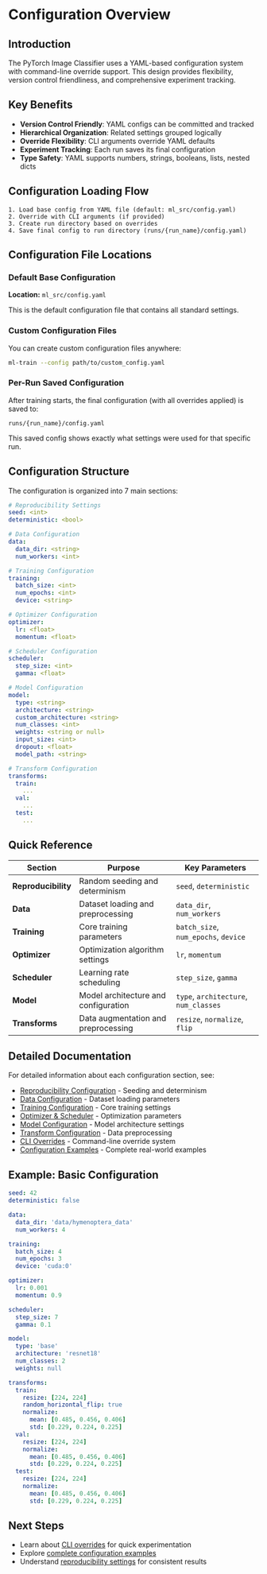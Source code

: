 # Configuration Overview

## Introduction

The PyTorch Image Classifier uses a YAML-based configuration system with command-line override support. This design provides flexibility, version control friendliness, and comprehensive experiment tracking.

## Key Benefits

- **Version Control Friendly**: YAML configs can be committed and tracked
- **Hierarchical Organization**: Related settings grouped logically
- **Override Flexibility**: CLI arguments override YAML defaults
- **Experiment Tracking**: Each run saves its final configuration
- **Type Safety**: YAML supports numbers, strings, booleans, lists, nested dicts

## Configuration Loading Flow

```
1. Load base config from YAML file (default: ml_src/config.yaml)
2. Override with CLI arguments (if provided)
3. Create run directory based on overrides
4. Save final config to run directory (runs/{run_name}/config.yaml)
```

## Configuration File Locations

### Default Base Configuration
**Location:** `ml_src/config.yaml`

This is the default configuration file that contains all standard settings.

### Custom Configuration Files
You can create custom configuration files anywhere:

```bash
ml-train --config path/to/custom_config.yaml
```

### Per-Run Saved Configuration
After training starts, the final configuration (with all overrides applied) is saved to:

```
runs/{run_name}/config.yaml
```

This saved config shows exactly what settings were used for that specific run.

## Configuration Structure

The configuration is organized into 7 main sections:

```yaml
# Reproducibility Settings
seed: <int>
deterministic: <bool>

# Data Configuration
data:
  data_dir: <string>
  num_workers: <int>

# Training Configuration
training:
  batch_size: <int>
  num_epochs: <int>
  device: <string>

# Optimizer Configuration
optimizer:
  lr: <float>
  momentum: <float>

# Scheduler Configuration
scheduler:
  step_size: <int>
  gamma: <float>

# Model Configuration
model:
  type: <string>
  architecture: <string>
  custom_architecture: <string>
  num_classes: <int>
  weights: <string or null>
  input_size: <int>
  dropout: <float>
  model_path: <string>

# Transform Configuration
transforms:
  train:
    ...
  val:
    ...
  test:
    ...
```

## Quick Reference

| Section | Purpose | Key Parameters |
|---------|---------|----------------|
| **Reproducibility** | Random seeding and determinism | `seed`, `deterministic` |
| **Data** | Dataset loading and preprocessing | `data_dir`, `num_workers` |
| **Training** | Core training parameters | `batch_size`, `num_epochs`, `device` |
| **Optimizer** | Optimization algorithm settings | `lr`, `momentum` |
| **Scheduler** | Learning rate scheduling | `step_size`, `gamma` |
| **Model** | Model architecture and configuration | `type`, `architecture`, `num_classes` |
| **Transforms** | Data augmentation and preprocessing | `resize`, `normalize`, `flip` |

## Detailed Documentation

For detailed information about each configuration section, see:

- [Reproducibility Configuration](reproducibility.md) - Seeding and determinism
- [Data Configuration](data.md) - Dataset loading parameters
- [Training Configuration](training.md) - Core training settings
- [Optimizer & Scheduler](optimizer-scheduler.md) - Optimization parameters
- [Model Configuration](models.md) - Model architecture settings
- [Transform Configuration](transforms.md) - Data preprocessing
- [CLI Overrides](cli-overrides.md) - Command-line override system
- [Configuration Examples](examples.md) - Complete real-world examples

## Example: Basic Configuration

```yaml
seed: 42
deterministic: false

data:
  data_dir: 'data/hymenoptera_data'
  num_workers: 4

training:
  batch_size: 4
  num_epochs: 3
  device: 'cuda:0'

optimizer:
  lr: 0.001
  momentum: 0.9

scheduler:
  step_size: 7
  gamma: 0.1

model:
  type: 'base'
  architecture: 'resnet18'
  num_classes: 2
  weights: null

transforms:
  train:
    resize: [224, 224]
    random_horizontal_flip: true
    normalize:
      mean: [0.485, 0.456, 0.406]
      std: [0.229, 0.224, 0.225]
  val:
    resize: [224, 224]
    normalize:
      mean: [0.485, 0.456, 0.406]
      std: [0.229, 0.224, 0.225]
  test:
    resize: [224, 224]
    normalize:
      mean: [0.485, 0.456, 0.406]
      std: [0.229, 0.224, 0.225]
```

## Next Steps

- Learn about [CLI overrides](cli-overrides.md) for quick experimentation
- Explore [complete configuration examples](examples.md)
- Understand [reproducibility settings](reproducibility.md) for consistent results

